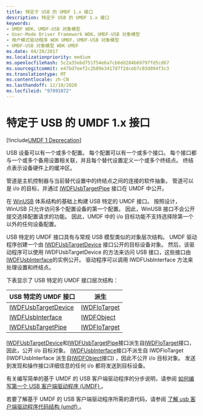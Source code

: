 ```yaml
---
title: 特定于 USB 的 UMDF 1.x 接口
description: 特定于 USB 的 UMDF 1.x 接口
keywords:
- UMDF WDK，UMDF-USB 对象模型
- User-Mode Driver Framework WDK，UMDF-USB 对象模型
- 用户模式驱动程序 WDK UMDF，UMDF-USB 对象模型
- UMDF-USB 对象模型 WDK UMDF
ms.date: 04/20/2017
ms.localizationpriority: medium
ms.openlocfilehash: 5c2a35ebd751f54e6a7cb6dd284b69797fd5cd67
ms.sourcegitcommit: e47bd7eef2c2b89e3417d7f2dceb7c03d894f3c3
ms.translationtype: MT
ms.contentlocale: zh-CN
ms.lasthandoff: 12/10/2020
ms.locfileid: "97091072"
---
```

# <a name="usb-specific-umdf-1x-interfaces"></a>特定于 USB 的 UMDF 1.x 接口


[!include[UMDF 1 Deprecation](../includes/umdf-1-deprecation.md)]

USB 设备可以有一个或多个配置。 每个配置可以有一个或多个接口。 每个接口都与一个或多个备用设置相关联，并且每个替代设置定义一个或多个终结点。 终结点表示设备硬件上的缓冲区。

管道是主机控制器与当前替代设置中的终结点之间的连接的软件抽象。 管道可以是 i/o 的目标，并通过 [IWDFUsbTargetPipe](/windows-hardware/drivers/ddi/wudfusb/nn-wudfusb-iwdfusbtargetpipe) 接口在 UMDF 中公开。

在 [WinUSB](/windows-hardware/drivers/usbcon/winusb) 体系结构的基础上构建 USB 特定的 UMDF 接口。 按照设计，WinUSB 只允许访问多个配置设备的第一个配置。 因此，WinUSB 接口不会公开提交选择配置请求的功能。 因此，UMDF 中的 i/o 目标功能不支持选择除第一个以外的任何设备配置。

USB 特定的 UMDF 接口具有与常规 USB 模型类似的对象层次结构。 UMDF 驱动程序创建一个由 [IWDFUsbTargetDevice](/windows-hardware/drivers/ddi/wudfusb/nn-wudfusb-iwdfusbtargetdevice) 接口公开的目标设备对象。 然后，该驱动程序可以使用 IWDFUsbTargetDevice 的方法来访问 USB 接口，这些接口由 [IWDFUsbInterface](/windows-hardware/drivers/ddi/wudfusb/nn-wudfusb-iwdfusbinterface)的实例公开。 驱动程序可以调用 IWDFUsbInterface 方法来处理设置和终结点。

下表显示了 USB 特定的 UMDF 接口层次结构：

| USB 特定的 UMDF 接口                    | 派生                     |
|------------------------------------------------|----------------------------------|
| [IWDFUsbTargetDevice](/windows-hardware/drivers/ddi/wudfusb/nn-wudfusb-iwdfusbtargetdevice) | [IWDFIoTarget](/windows-hardware/drivers/ddi/wudfddi/nn-wudfddi-iwdfiotarget) |
| [IWDFUsbInterface](/windows-hardware/drivers/ddi/wudfusb/nn-wudfusb-iwdfusbinterface)       | [IWDFObject](/windows-hardware/drivers/ddi/wudfddi/nn-wudfddi-iwdfobject)     |
| [IWDFUsbTargetPipe](/windows-hardware/drivers/ddi/wudfusb/nn-wudfusb-iwdfusbtargetpipe)     | [IWDFIoTarget](/windows-hardware/drivers/ddi/wudfddi/nn-wudfddi-iwdfiotarget) |

 

[IWDFUsbTargetDevice](/windows-hardware/drivers/ddi/wudfusb/nn-wudfusb-iwdfusbtargetdevice)和[IWDFUsbTargetPipe](/windows-hardware/drivers/ddi/wudfusb/nn-wudfusb-iwdfusbtargetpipe)接口派生自[IWDFIoTarget](/windows-hardware/drivers/ddi/wudfddi/nn-wudfddi-iwdfiotarget)接口，因此，公开 i/o 目标对象。 [IWDFUsbInterface](/windows-hardware/drivers/ddi/wudfusb/nn-wudfusb-iwdfusbinterface)接口不派生自 IWDFIoTarget (IWDFUsbInterface 派生自[IWDFObject](/windows-hardware/drivers/ddi/wudfddi/nn-wudfddi-iwdfobject)接口) ，因此不公开 i/o 目标对象。 发送到发现和操作接口详细信息的任何 i/o 都将发送到目标设备。

有关编写简单的基于 UMDF 的 USB 客户端驱动程序的分步说明，请参阅 [如何编写第一个 USB 客户端驱动程序 (UMDF) ](/windows-hardware/drivers/ddi/index)。

若要了解基于 UMDF 的 USB 客户端驱动程序所需的源代码，请参阅 [了解 usb 客户端驱动程序代码结构 (umdf) ](/windows-hardware/drivers/ddi/index)。

 

